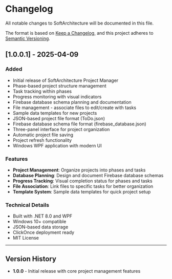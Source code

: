 # Changelog

All notable changes to SoftArchitecture will be documented in this file.

The format is based on [Keep a Changelog](https://keepachangelog.com/en/1.0.0/),
and this project adheres to [Semantic Versioning](https://semver.org/spec/v2.0.0.html).

## [1.0.0.1] - 2025-04-09

### Added

- Initial release of SoftArchitecture Project Manager
- Phase-based project structure management
- Task tracking within phases
- Progress monitoring with visual indicators
- Firebase database schema planning and documentation
- File management - associate files to edit/create with tasks
- Sample data templates for new projects
- JSON-based project file format (ToDo.json)
- Firebase database schema file format (firebase_database.json)
- Three-panel interface for project organization
- Automatic project file saving
- Project refresh functionality
- Windows WPF application with modern UI

### Features

- **Project Management**: Organize projects into phases and tasks
- **Database Planning**: Design and document Firebase database schemas
- **Progress Tracking**: Visual completion status for phases and tasks
- **File Association**: Link files to specific tasks for better organization
- **Template System**: Sample data templates for quick project setup

### Technical Details

- Built with .NET 8.0 and WPF
- Windows 10+ compatible
- JSON-based data storage
- ClickOnce deployment ready
- MIT License

---

## Version History

- **1.0.0** - Initial release with core project management features
